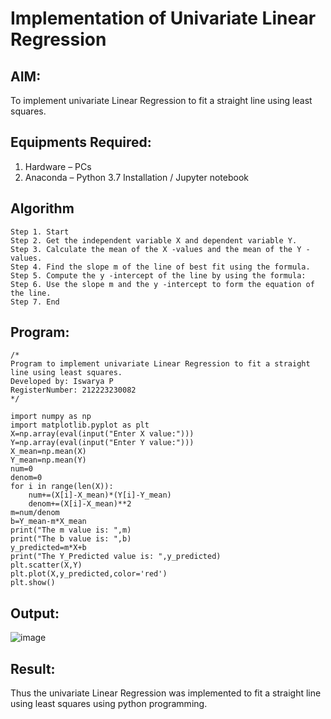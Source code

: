 # Implementation of Univariate Linear Regression


## AIM:
To implement univariate Linear Regression to fit a straight line using least squares.

## Equipments Required:
1. Hardware – PCs
2. Anaconda – Python 3.7 Installation / Jupyter notebook

## Algorithm
```
Step 1. Start
Step 2. Get the independent variable X and dependent variable Y.
Step 3. Calculate the mean of the X -values and the mean of the Y -values.
Step 4. Find the slope m of the line of best fit using the formula. 
Step 5. Compute the y -intercept of the line by using the formula:
Step 6. Use the slope m and the y -intercept to form the equation of the line.
Step 7. End
```
## Program:
```
/*
Program to implement univariate Linear Regression to fit a straight line using least squares.
Developed by: Iswarya P
RegisterNumber: 212223230082 
*/

import numpy as np
import matplotlib.pyplot as plt
X=np.array(eval(input("Enter X value:")))
Y=np.array(eval(input("Enter Y value:")))
X_mean=np.mean(X)
Y_mean=np.mean(Y)
num=0
denom=0
for i in range(len(X)):
    num+=(X[i]-X_mean)*(Y[i]-Y_mean)
    denom+=(X[i]-X_mean)**2
m=num/denom
b=Y_mean-m*X_mean
print("The m value is: ",m)
print("The b value is: ",b)
y_predicted=m*X+b
print("The Y_Predicted value is: ",y_predicted)
plt.scatter(X,Y)
plt.plot(X,y_predicted,color='red')
plt.show()
```

## Output:

![image](https://github.com/user-attachments/assets/73118cbd-f4eb-4f71-ab9b-fe13b22ecdea)


## Result:
Thus the univariate Linear Regression was implemented to fit a straight line using least squares using python programming.
